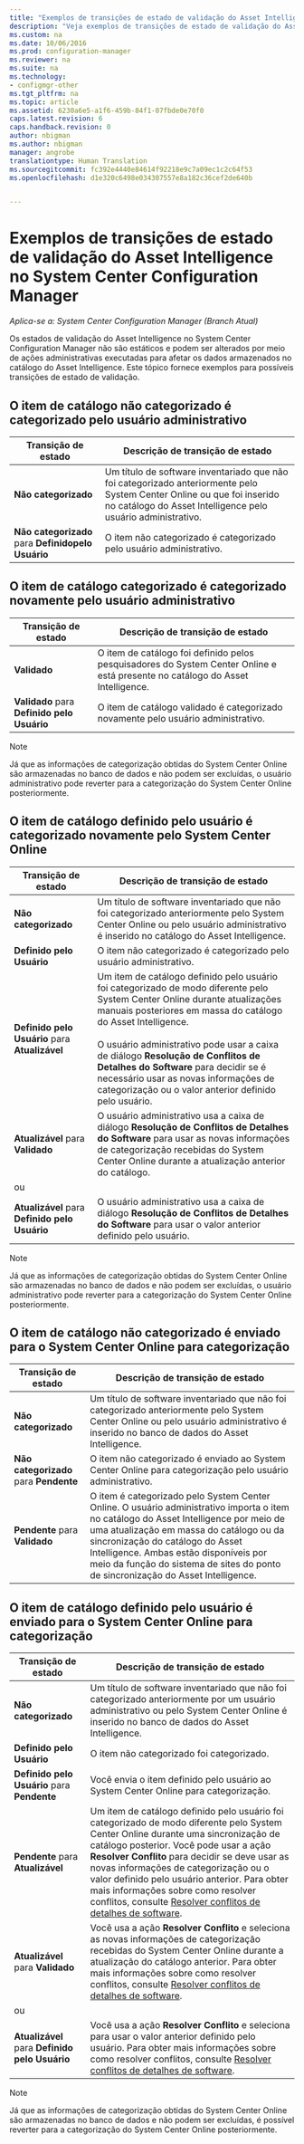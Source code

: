 ```yaml
---
title: "Exemplos de transições de estado de validação do Asset Intelligence | Microsoft Docs"
description: "Veja exemplos de transições de estado de validação do Asset Intelligence no System Center Configuration Manager."
ms.custom: na
ms.date: 10/06/2016
ms.prod: configuration-manager
ms.reviewer: na
ms.suite: na
ms.technology:
- configmgr-other
ms.tgt_pltfrm: na
ms.topic: article
ms.assetid: 6230a6e5-a1f6-459b-84f1-07fbde0e70f0
caps.latest.revision: 6
caps.handback.revision: 0
author: nbigman
ms.author: nbigman
manager: angrobe
translationtype: Human Translation
ms.sourcegitcommit: fc392e4440e84614f92218e9c7a09ec1c2c64f53
ms.openlocfilehash: d1e320c6498e034307557e8a182c36cef2de640b


---
```

# <a name="example-validation-state-transitions-for-asset-intelligence-in-system-center-configuration-manager"></a>Exemplos de transições de estado de validação do Asset Intelligence no System Center Configuration Manager

*Aplica-se a: System Center Configuration Manager (Branch Atual)*

Os estados de validação do Asset Intelligence no System Center Configuration Manager não são estáticos e podem ser alterados por meio de ações administrativas executadas para afetar os dados armazenados no catálogo do Asset Intelligence. Este tópico fornece exemplos para possíveis transições de estado de validação.

##  <a name="a-namebkmkuncategorizediscategorizeda-uncategorized-catalog-item-is-categorized-by-the-administrative-user"></a><a name="BKMK_UncategorizedIsCategorized"></a> O item de catálogo não categorizado é categorizado pelo usuário administrativo  

|**Transição de estado**|**Descrição de transição de estado**|  
|--------------------------|--------------------------------------|  
|**Não categorizado**|Um título de software inventariado que não foi categorizado anteriormente pelo System Center Online ou que foi inserido no catálogo do Asset Intelligence pelo usuário administrativo.|  
|**Não categorizado** para **Definidopelo Usuário**|O item não categorizado é categorizado pelo usuário administrativo.|  

##  <a name="a-namebkmkcategorizedisrecategorizeda-categorized-catalog-item-is-recategorized-by-the-administrative-user"></a><a name="BKMK_CategorizedIsReCategorized"></a> O item de catálogo categorizado é categorizado novamente pelo usuário administrativo  

|**Transição de estado**|**Descrição de transição de estado**|  
|--------------------------|--------------------------------------|  
|**Validado**|O item de catálogo foi definido pelos pesquisadores do System Center Online e está presente no catálogo do Asset Intelligence.|  
|**Validado** para **Definido pelo Usuário**|O item de catálogo validado é categorizado novamente pelo usuário administrativo.|  

> [!NOTE]  
>  Já que as informações de categorização obtidas do System Center Online são armazenadas no banco de dados e não podem ser excluídas, o usuário administrativo pode reverter para a categorização do System Center Online posteriormente.  

##  <a name="a-namebkmkuserdefinedisrecategorizeda-user-defined-catalog-item-is-recategorized-by-system-center-online"></a><a name="BKMK_UserDefinedIsRecategorized"></a> O item de catálogo definido pelo usuário é categorizado novamente pelo System Center Online  

|**Transição de estado**|**Descrição de transição de estado**|  
|--------------------------|--------------------------------------|  
|**Não categorizado**|Um título de software inventariado que não foi categorizado anteriormente pelo System Center Online ou pelo usuário administrativo é inserido no catálogo do Asset Intelligence.|  
|**Definido pelo Usuário**|O item não categorizado é categorizado pelo usuário administrativo.|  
|**Definido pelo Usuário** para **Atualizável**|Um item de catálogo definido pelo usuário foi categorizado de modo diferente pelo System Center Online durante atualizações manuais posteriores em massa do catálogo do Asset Intelligence.<br /><br /> O usuário administrativo pode usar a caixa de diálogo **Resolução de Conflitos de Detalhes do Software** para decidir se é necessário usar as novas informações de categorização ou o valor anterior definido pelo usuário.|  
|**Atualizável** para **Validado**|O usuário administrativo usa a caixa de diálogo **Resolução de Conflitos de Detalhes do Software** para usar as novas informações de categorização recebidas do System Center Online durante a atualização anterior do catálogo.|  
|ou||  
|**Atualizável** para **Definido pelo Usuário**|O usuário administrativo usa a caixa de diálogo **Resolução de Conflitos de Detalhes do Software** para usar o valor anterior definido pelo usuário.|  

> [!NOTE]  
>  Já que as informações de categorização obtidas do System Center Online são armazenadas no banco de dados e não podem ser excluídas, o usuário administrativo pode reverter para a categorização do System Center Online posteriormente.  

##  <a name="a-namebkmkuncategorizedissubmitteda-uncategorized-catalog-item-is-submitted-to-system-center-online-for-categorization"></a><a name="BKMK_UncategorizedIsSubmitted"></a> O item de catálogo não categorizado é enviado para o System Center Online para categorização  

|**Transição de estado**|**Descrição de transição de estado**|  
|--------------------------|--------------------------------------|  
|**Não categorizado**|Um título de software inventariado que não foi categorizado anteriormente pelo System Center Online ou pelo usuário administrativo é inserido no banco de dados do Asset Intelligence.|  
|**Não categorizado** para **Pendente**|O item não categorizado é enviado ao System Center Online para categorização pelo usuário administrativo.|  
|**Pendente** para **Validado**|O item é categorizado pelo System Center Online. O usuário administrativo importa o item no catálogo do Asset Intelligence por meio de uma atualização em massa do catálogo ou da sincronização do catálogo do Asset Intelligence. Ambas estão disponíveis por meio da função do sistema de sites do ponto de sincronização do Asset Intelligence.|  

##  <a name="a-namebkmkuserdefinedissubmitteda-user-defined-catalog-item-is-submitted-to-system-center-online-for-categorization"></a><a name="BKMK_UserDefinedIsSubmitted"></a> O item de catálogo definido pelo usuário é enviado para o System Center Online para categorização  

|**Transição de estado**|**Descrição de transição de estado**|  
|--------------------------|--------------------------------------|  
|**Não categorizado**|Um título de software inventariado que não foi categorizado anteriormente por um usuário administrativo ou pelo System Center Online é inserido no banco de dados do Asset Intelligence.|  
|**Definido pelo Usuário**|O item não categorizado foi categorizado.|  
|**Definido pelo Usuário** para **Pendente**|Você envia o item definido pelo usuário ao System Center Online para categorização.|  
|**Pendente** para **Atualizável**|Um item de catálogo definido pelo usuário foi categorizado de modo diferente pelo System Center Online durante uma sincronização de catálogo posterior. Você pode usar a ação **Resolver Conflito** para decidir se deve usar as novas informações de categorização ou o valor definido pelo usuário anterior. Para obter mais informações sobre como resolver conflitos, consulte [Resolver conflitos de detalhes de software](../../../../core/clients/manage/asset-intelligence/operations-for-asset-intelligence.md#BKMK_ResolveSoftwareDetails).|  
|**Atualizável** para **Validado**|Você usa a ação **Resolver Conflito** e seleciona as novas informações de categorização recebidas do System Center Online durante a atualização do catálogo anterior. Para obter mais informações sobre como resolver conflitos, consulte [Resolver conflitos de detalhes de software](../../../../core/clients/manage/asset-intelligence/operations-for-asset-intelligence.md#BKMK_ResolveSoftwareDetails).|  
|ou||  
|**Atualizável** para **Definido pelo Usuário**|Você usa a ação **Resolver Conflito** e seleciona para usar o valor anterior definido pelo usuário. Para obter mais informações sobre como resolver conflitos, consulte [Resolver conflitos de detalhes de software](../../../../core/clients/manage/asset-intelligence/operations-for-asset-intelligence.md#BKMK_ResolveSoftwareDetails).|  

> [!NOTE]  
>  Já que as informações de categorização obtidas do System Center Online são armazenadas no banco de dados e não podem ser excluídas, é possível reverter para a categorização do System Center Online posteriormente.  



<!--HONumber=Dec16_HO3-->


